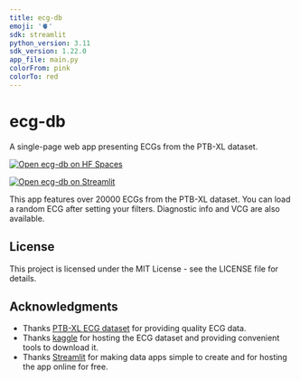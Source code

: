 ```yaml
---
title: ecg-db
emoji: '🫀'
sdk: streamlit
python_version: 3.11
sdk_version: 1.22.0
app_file: main.py
colorFrom: pink
colorTo: red
---
```


# ecg-db

A single-page web app presenting ECGs from the PTB-XL dataset.

[![Open ecg-db on HF Spaces](https://huggingface.co/datasets/huggingface/badges/raw/main/open-in-hf-spaces-xl-dark.svg)](https://lysine-ecg-db.hf.space/)

[![Open ecg-db on Streamlit](https://static.streamlit.io/badges/streamlit_badge_black_white.svg)](https://ecg-db.streamlit.app)

This app features over 20000 ECGs from the PTB-XL dataset. You can load a random ECG after setting your filters.
Diagnostic info and VCG are also available.

## License

This project is licensed under the MIT License - see the LICENSE file for details.

## Acknowledgments

* Thanks [PTB-XL ECG dataset](https://www.kaggle.com/datasets/khyeh0719/ptb-xl-dataset) for providing quality ECG data.
* Thanks [kaggle](https://www.kaggle.com/) for hosting the ECG dataset and providing convenient tools to download it.
* Thanks [Streamlit](https://streamlit.io/) for making data apps simple to create and for hosting the app online for free.
